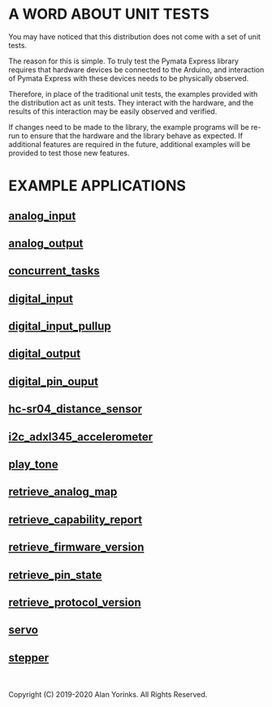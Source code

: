 # A WORD ABOUT UNIT TESTS

You may have noticed that this distribution does not come with a set of
unit tests.

The reason for this is simple. To truly test the Pymata Express library
requires that hardware devices be connected to the Arduino, and interaction
of Pymata Express with these devices needs to be physically observed.

Therefore, in place of the traditional unit tests, the examples provided
with the distribution act as unit tests. They interact with the hardware,
and the results of this
interaction may be easily observed and verified.

If changes need to be made to the library, the example programs will be re-run to
 ensure that the hardware and the library behave as expected.
If additional features are required in the future, additional
examples will be provided to test those new features.

# EXAMPLE APPLICATIONS

## [analog_input](https://github.com/MrYsLab/pymata-express/blob/master/examples/analog_input.py)
## [analog_output](https://github.com/MrYsLab/pymata-express/blob/master/examples/analog_output.py)
## [concurrent_tasks](https://github.com/MrYsLab/pymata-express/blob/master/examples/concurrent_tasks.py)
## [digital_input](https://github.com/MrYsLab/pymata-express/blob/master/examples/digital_input.py)
## [digital_input_pullup](https://github.com/MrYsLab/pymata-express/blob/master/examples/digital_input_pullup.py)
## [digital_output](https://github.com/MrYsLab/pymata-express/blob/master/examples/digital_output.py)
## [digital_pin_ouput](https://github.com/MrYsLab/pymata-express/blob/master/examples/digital_pin_output.py)
## [hc-sr04_distance_sensor](https://github.com/MrYsLab/pymata-express/blob/master/examples/hc-sr04_distance_sensor.py)
## [i2c_adxl345_accelerometer](https://github.com/MrYsLab/pymata-express/blob/master/examples/i2c_adxl345_accelerometer.py)
## [play_tone](https://github.com/MrYsLab/pymata-express/blob/master/examples/play_tone.py)
## [retrieve_analog_map](https://github.com/MrYsLab/pymata-express/blob/master/examples/retrieve_analog_map.py)
## [retrieve_capability_report](https://github.com/MrYsLab/pymata-express/blob/master/examples/retrieve_capability_report.py)
## [retrieve_firmware_version](https://github.com/MrYsLab/pymata-express/blob/master/examples/retrieve_firmware_version.py)
## [retrieve_pin_state](https://github.com/MrYsLab/pymata-express/blob/master/examples/retrieve_pin_state.py)
## [retrieve_protocol_version](https://github.com/MrYsLab/pymata-express/blob/master/examples/retrieve_protocol_version.py)
## [servo](https://github.com/MrYsLab/pymata-express/blob/master/examples/servo.py)
## [stepper](https://github.com/MrYsLab/pymata-express/blob/master/examples/stepper.py)

<br>
<br>
Copyright (C) 2019-2020 Alan Yorinks. All Rights Reserved.
